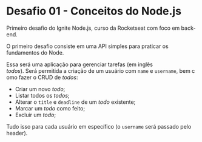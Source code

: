 # Desafio 01 - Conceitos do Node.js

Primeiro desafio do Ignite Node.js, curso da Rocketseat com foco em back-end.

O primeiro desafio consiste em uma API simples para praticar os fundamentos do Node.

Essa será uma aplicação para gerenciar tarefas (em inglês *todos*). Será permitida a criação de um usuário com `name` e `username`, bem como fazer o CRUD de *todos*:

- Criar um novo *todo*;
- Listar todos os *todos*;
- Alterar o `title` e `deadline` de um *todo* existente;
- Marcar um *todo* como feito;
- Excluir um *todo*;

Tudo isso para cada usuário em específico (o `username` será passado pelo header).
